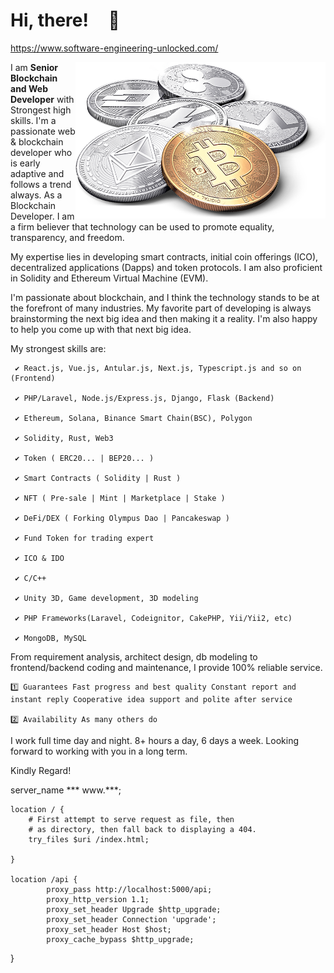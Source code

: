 
<h1> Hi, there! <span style="padding-left: 25px">👋</span></h1> 

https://www.software-engineering-unlocked.com/

<picture>
  <source media="(prefers-color-scheme: dark)" srcset="https://github.com/Future-2022/new/blob/main/pngwing.com.png">
  <source media="(prefers-color-scheme: light)" srcset="https://github.com/Future-2022/new/blob/main/pngwing.com.png">
  <img alt="Shows an illustrated sun in light color mode and a moon with stars in dark color mode." src="https://github.com/Future-2022/new/blob/main/pngwing.com.png" width="400px" height="250px" align="right">
</picture>


I am <strong className='text-info'>Senior Blockchain and Web Developer</strong> with Strongest high skills.
I'm a passionate web & blockchain developer who is early adaptive and follows a trend always.
As a Blockchain Developer. I am a firm believer that technology can be used to promote equality, transparency, and freedom.

My expertise lies in developing smart contracts, initial coin offerings (ICO), decentralized applications (Dapps) and token protocols. I am also proficient in Solidity and Ethereum Virtual Machine (EVM).

I'm passionate about blockchain, and I think the technology stands to be at the forefront of many industries. My favorite part of developing is always brainstorming the next big idea and then making it a reality. I'm also happy to help you come up with that next big idea.


My strongest skills are:

     ✔️ React.js, Vue.js, Antular.js, Next.js, Typescript.js and so on (Frontend)
     
     ✔️ PHP/Laravel, Node.js/Express.js, Django, Flask (Backend)
     
     ✔️ Ethereum, Solana, Binance Smart Chain(BSC), Polygon
     
     ✔️ Solidity, Rust, Web3
     
     ✔️ Token ( ERC20... | BEP20... )
     
     ✔️ Smart Contracts ( Solidity | Rust )
     
     ✔️ NFT ( Pre-sale | Mint | Marketplace | Stake )
     
     ✔️ DeFi/DEX ( Forking Olympus Dao | Pancakeswap )
     
     ✔️ Fund Token for trading expert
     
     ✔️ ICO & IDO
     
     ✔️ C/C++
     
     ✔️ Unity 3D, Game development, 3D modeling
     
     ✔️ PHP Frameworks(Laravel, Codeignitor, CakePHP, Yii/Yii2, etc)     
     
     ✔️ MongoDB, MySQL

From requirement analysis, architect design, db modeling to frontend/backend coding and maintenance, I provide 100% reliable service.

    1️⃣ Guarantees Fast progress and best quality Constant report and instant reply Cooperative idea support and polite after service
    
    2️⃣ Availability As many others do

I work full time day and night. 8+ hours a day, 6 days a week.
Looking forward to working with you in a long term.

Kindly Regard!


server_name ***  www.***;

	location / {
		# First attempt to serve request as file, then
		# as directory, then fall back to displaying a 404.
		try_files $uri /index.html;

	}

	location /api {
        	proxy_pass http://localhost:5000/api;
        	proxy_http_version 1.1;
        	proxy_set_header Upgrade $http_upgrade;
        	proxy_set_header Connection 'upgrade';
        	proxy_set_header Host $host;
        	proxy_cache_bypass $http_upgrade;
  }

